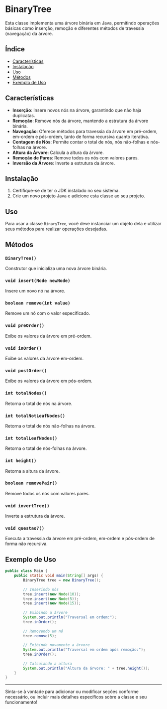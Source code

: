 
# BinaryTree

Esta classe implementa uma árvore binária em Java, permitindo operações básicas como inserção, remoção e diferentes métodos de travessia (navegação) da árvore.

## Índice

- [Características](#características)
- [Instalação](#instalação)
- [Uso](#uso)
- [Métodos](#métodos)
- [Exemplo de Uso](#exemplo-de-uso)

## Características

- **Inserção**: Insere novos nós na árvore, garantindo que não haja duplicatas.
- **Remoção**: Remove nós da árvore, mantendo a estrutura da árvore binária.
- **Navegação**: Oferece métodos para travessia da árvore em pré-ordem, em-ordem e pós-ordem, tanto de forma recursiva quanto iterativa.
- **Contagem de Nós**: Permite contar o total de nós, nós não-folhas e nós-folhas na árvore.
- **Altura da Árvore**: Calcula a altura da árvore.
- **Remoção de Pares**: Remove todos os nós com valores pares.
- **Inversão da Árvore**: Inverte a estrutura da árvore.
  
## Instalação

1. Certifique-se de ter o JDK instalado no seu sistema.
2. Crie um novo projeto Java e adicione esta classe ao seu projeto.

## Uso

Para usar a classe `BinaryTree`, você deve instanciar um objeto dela e utilizar seus métodos para realizar operações desejadas.

## Métodos

### `BinaryTree()`

Construtor que inicializa uma nova árvore binária.

### `void insert(Node newNode)`

Insere um novo nó na árvore.

### `boolean remove(int value)`

Remove um nó com o valor especificado.

### `void preOrder()`

Exibe os valores da árvore em pré-ordem.

### `void inOrder()`

Exibe os valores da árvore em-ordem.

### `void postOrder()`

Exibe os valores da árvore em pós-ordem.

### `int totalNodes()`

Retorna o total de nós na árvore.

### `int totalNotLeafNodes()`

Retorna o total de nós não-folhas na árvore.

### `int totalLeafNodes()`

Retorna o total de nós-folhas na árvore.

### `int height()`

Retorna a altura da árvore.

### `boolean removePair()`

Remove todos os nós com valores pares.

### `void invertTree()`

Inverte a estrutura da árvore.

### `void questao7()`

Executa a travessia da árvore em pré-ordem, em-ordem e pós-ordem de forma não recursiva.

## Exemplo de Uso

```java
public class Main {
    public static void main(String[] args) {
        BinaryTree tree = new BinaryTree();
        
        // Inserindo nós
        tree.insert(new Node(10));
        tree.insert(new Node(5));
        tree.insert(new Node(15));
        
        // Exibindo a árvore
        System.out.println("Traversal em ordem:");
        tree.inOrder();
        
        // Removendo um nó
        tree.remove(5);
        
        // Exibindo novamente a árvore
        System.out.println("Traversal em ordem após remoção:");
        tree.inOrder();
        
        // Calculando a altura
        System.out.println("Altura da árvore: " + tree.height());
    }
}
```

---

Sinta-se à vontade para adicionar ou modificar seções conforme necessário, ou incluir mais detalhes específicos sobre a classe e seu funcionamento!
